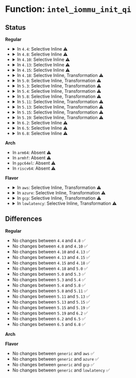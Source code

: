 # Function: <code>intel_iommu_init_qi</code>

## Status
<b>Regular</b>
<ul>
<li>
<details>
<summary>In <code>4.4</code>: Selective Inline ⚠️</summary>

```c
void intel_iommu_init_qi(struct intel_iommu *iommu);
```

**Collision:** Unique Static

**Inline:** Selective

**Transformation:** False

**Instances:**

```
In drivers/iommu/intel-iommu.c (ffffffff81537260)
Location: drivers/iommu/intel-iommu.c:2854
Inline: True
Direct callers:
  - drivers/iommu/intel-iommu.c:dmar_iommu_hotplug
  - drivers/iommu/intel-iommu.c:init_dmars
```
**Symbols:**

```
ffffffff81537260-ffffffff815372e6: intel_iommu_init_qi (STB_LOCAL)
```
</details>
</li>
<li>
<details>
<summary>In <code>4.8</code>: Selective Inline ⚠️</summary>

```c
void intel_iommu_init_qi(struct intel_iommu *iommu);
```

**Collision:** Unique Static

**Inline:** Selective

**Transformation:** False

**Instances:**

```
In drivers/iommu/intel-iommu.c (ffffffff8158bac0)
Location: drivers/iommu/intel-iommu.c:2898
Inline: True
Direct callers:
  - drivers/iommu/intel-iommu.c:dmar_iommu_hotplug
  - drivers/iommu/intel-iommu.c:init_dmars
```
**Symbols:**

```
ffffffff8158bac0-ffffffff8158bb46: intel_iommu_init_qi (STB_LOCAL)
```
</details>
</li>
<li>
<details>
<summary>In <code>4.10</code>: Selective Inline ⚠️</summary>

```c
void intel_iommu_init_qi(struct intel_iommu *iommu);
```

**Collision:** Unique Static

**Inline:** Selective

**Transformation:** False

**Instances:**

```
In drivers/iommu/intel-iommu.c (ffffffff815b9200)
Location: drivers/iommu/intel-iommu.c:2975
Inline: True
Direct callers:
  - drivers/iommu/intel-iommu.c:dmar_iommu_hotplug
  - drivers/iommu/intel-iommu.c:init_dmars
```
**Symbols:**

```
ffffffff815b9200-ffffffff815b9286: intel_iommu_init_qi (STB_LOCAL)
```
</details>
</li>
<li>
<details>
<summary>In <code>4.13</code>: Selective Inline ⚠️</summary>

```c
void intel_iommu_init_qi(struct intel_iommu *iommu);
```

**Collision:** Unique Static

**Inline:** Selective

**Transformation:** False

**Instances:**

```
In drivers/iommu/intel-iommu.c (ffffffff815cef10)
Location: drivers/iommu/intel-iommu.c:2983
Inline: True
Direct callers:
  - drivers/iommu/intel-iommu.c:dmar_iommu_hotplug
  - drivers/iommu/intel-iommu.c:init_dmars
```
**Symbols:**

```
ffffffff815cef10-ffffffff815cef92: intel_iommu_init_qi (STB_LOCAL)
```
</details>
</li>
<li>
<details>
<summary>In <code>4.15</code>: Selective Inline ⚠️</summary>

```c
void intel_iommu_init_qi(struct intel_iommu *iommu);
```

**Collision:** Unique Static

**Inline:** Selective

**Transformation:** False

**Instances:**

```
In drivers/iommu/intel-iommu.c (ffffffff81635c80)
Location: drivers/iommu/intel-iommu.c:3007
Inline: True
Direct callers:
  - drivers/iommu/intel-iommu.c:dmar_iommu_hotplug
  - drivers/iommu/intel-iommu.c:init_dmars
```
**Symbols:**

```
ffffffff81635c80-ffffffff81635d02: intel_iommu_init_qi (STB_LOCAL)
```
</details>
</li>
<li>
<details>
<summary>In <code>4.18</code>: Selective Inline, Transformation ⚠️</summary>

```c
void intel_iommu_init_qi(struct intel_iommu *iommu);
```

**Collision:** Unique Static

**Inline:** Selective

**Transformation:** True

**Instances:**

```
In drivers/iommu/intel-iommu.c (0)
Location: drivers/iommu/intel-iommu.c:3063
Inline: True
Direct callers:
  - drivers/iommu/intel-iommu.c:dmar_iommu_hotplug
  - drivers/iommu/intel-iommu.c:init_dmars
```
**Symbols:**

```
ffffffff816711c0-ffffffff81671207: intel_iommu_init_qi (STB_LOCAL)
ffffffff81675487-ffffffff816754ca: intel_iommu_init_qi.cold.87 (STB_LOCAL)
```
</details>
</li>
<li>
<details>
<summary>In <code>5.0</code>: Selective Inline, Transformation ⚠️</summary>

```c
void intel_iommu_init_qi(struct intel_iommu *iommu);
```

**Collision:** Unique Static

**Inline:** Selective

**Transformation:** True

**Instances:**

```
In drivers/iommu/intel-iommu.c (ffffffff81693920)
Location: drivers/iommu/intel-iommu.c:3067
Inline: True
Direct callers:
  - drivers/iommu/intel-iommu.c:dmar_iommu_hotplug
  - drivers/iommu/intel-iommu.c:init_dmars
```
**Symbols:**

```
ffffffff8168f660-ffffffff8168f6a7: intel_iommu_init_qi (STB_LOCAL)
ffffffff816938fe-ffffffff81693941: intel_iommu_init_qi.cold.90 (STB_LOCAL)
```
</details>
</li>
<li>
<details>
<summary>In <code>5.3</code>: Selective Inline, Transformation ⚠️</summary>

```c
void intel_iommu_init_qi(struct intel_iommu *iommu);
```

**Collision:** Unique Static

**Inline:** Selective

**Transformation:** True

**Instances:**

```
In drivers/iommu/intel-iommu.c (ffffffff816cbdfa)
Location: drivers/iommu/intel-iommu.c:2955
Inline: True
Direct callers:
  - drivers/iommu/intel-iommu.c:dmar_iommu_hotplug
  - drivers/iommu/intel-iommu.c:init_dmars
```
**Symbols:**

```
ffffffff816c71a0-ffffffff816c71e7: intel_iommu_init_qi (STB_LOCAL)
ffffffff816cbdd8-ffffffff816cbe1b: intel_iommu_init_qi.cold (STB_LOCAL)
```
</details>
</li>
<li>
<details>
<summary>In <code>5.4</code>: Selective Inline, Transformation ⚠️</summary>

```c
void intel_iommu_init_qi(struct intel_iommu *iommu);
```

**Collision:** Unique Static

**Inline:** Selective

**Transformation:** True

**Instances:**

```
In drivers/iommu/intel-iommu.c (ffffffff816ef708)
Location: drivers/iommu/intel-iommu.c:2966
Inline: True
Direct callers:
  - drivers/iommu/intel-iommu.c:dmar_iommu_hotplug
  - drivers/iommu/intel-iommu.c:init_dmars
```
**Symbols:**

```
ffffffff816ea100-ffffffff816ea147: intel_iommu_init_qi (STB_LOCAL)
ffffffff816ef6e6-ffffffff816ef729: intel_iommu_init_qi.cold (STB_LOCAL)
```
</details>
</li>
<li>
<details>
<summary>In <code>5.8</code>: Selective Inline, Transformation ⚠️</summary>

```c
void intel_iommu_init_qi(struct intel_iommu *iommu);
```

**Collision:** Unique Static

**Inline:** Selective

**Transformation:** True

**Instances:**

```
In drivers/iommu/intel/iommu.c (ffffffff817a6bfe)
Location: drivers/iommu/intel/iommu.c:2851
Inline: True
Direct callers:
  - drivers/iommu/intel/iommu.c:intel_iommu_add
  - drivers/iommu/intel/iommu.c:init_dmars
```
**Symbols:**

```
ffffffff817a0b50-ffffffff817a0b97: intel_iommu_init_qi (STB_LOCAL)
ffffffff817a6bd6-ffffffff817a6c22: intel_iommu_init_qi.cold (STB_LOCAL)
```
</details>
</li>
<li>
<details>
<summary>In <code>5.11</code>: Selective Inline, Transformation ⚠️</summary>

```c
void intel_iommu_init_qi(struct intel_iommu *iommu);
```

**Collision:** Unique Static

**Inline:** Selective

**Transformation:** True

**Instances:**

```
In drivers/iommu/intel/iommu.c (ffffffff81c0c414)
Location: drivers/iommu/intel/iommu.c:2865
Inline: True
Direct callers:
  - drivers/iommu/intel/iommu.c:intel_iommu_add
  - drivers/iommu/intel/iommu.c:init_dmars
```
**Symbols:**

```
ffffffff817ae0c0-ffffffff817ae107: intel_iommu_init_qi (STB_LOCAL)
ffffffff81c0c3ec-ffffffff81c0c438: intel_iommu_init_qi.cold (STB_LOCAL)
```
</details>
</li>
<li>
<details>
<summary>In <code>5.13</code>: Selective Inline, Transformation ⚠️</summary>

```c
void intel_iommu_init_qi(struct intel_iommu *iommu);
```

**Collision:** Unique Static

**Inline:** Selective

**Transformation:** True

**Instances:**

```
In drivers/iommu/intel/iommu.c (ffffffff81bfdc67)
Location: drivers/iommu/intel/iommu.c:2905
Inline: True
Direct callers:
  - drivers/iommu/intel/iommu.c:intel_iommu_add
  - drivers/iommu/intel/iommu.c:init_dmars
```
**Symbols:**

```
ffffffff81790b20-ffffffff81790b67: intel_iommu_init_qi (STB_LOCAL)
ffffffff81bfdc3f-ffffffff81bfdc8b: intel_iommu_init_qi.cold (STB_LOCAL)
```
</details>
</li>
<li>
<details>
<summary>In <code>5.15</code>: Selective Inline, Transformation ⚠️</summary>

```c
void intel_iommu_init_qi(struct intel_iommu *iommu);
```

**Collision:** Unique Static

**Inline:** Selective

**Transformation:** True

**Instances:**

```
In drivers/iommu/intel/iommu.c (ffffffff81cff33e)
Location: drivers/iommu/intel/iommu.c:2898
Inline: True
Direct callers:
  - drivers/iommu/intel/iommu.c:intel_iommu_add
  - drivers/iommu/intel/iommu.c:init_dmars
```
**Symbols:**

```
ffffffff81818420-ffffffff81818467: intel_iommu_init_qi (STB_LOCAL)
ffffffff81cff316-ffffffff81cff362: intel_iommu_init_qi.cold (STB_LOCAL)
```
</details>
</li>
<li>
<details>
<summary>In <code>5.19</code>: Selective Inline, Transformation ⚠️</summary>

```c
void intel_iommu_init_qi(struct intel_iommu *iommu);
```

**Collision:** Unique Static

**Inline:** Selective

**Transformation:** True

**Instances:**

```
In drivers/iommu/intel/iommu.c (ffffffff81ec7b16)
Location: drivers/iommu/intel/iommu.c:2678
Inline: True
Direct callers:
  - drivers/iommu/intel/iommu.c:intel_iommu_add
  - drivers/iommu/intel/iommu.c:init_dmars
```
**Symbols:**

```
ffffffff819593c0-ffffffff81959407: intel_iommu_init_qi (STB_LOCAL)
ffffffff81ec7ae7-ffffffff81ec7b37: intel_iommu_init_qi.cold (STB_LOCAL)
```
</details>
</li>
<li>
<details>
<summary>In <code>6.2</code>: Selective Inline ⚠️</summary>

```c
void intel_iommu_init_qi(struct intel_iommu *iommu);
```

**Collision:** Unique Static

**Inline:** Selective

**Transformation:** False

**Instances:**

```
In drivers/iommu/intel/iommu.c (ffffffff81ac0710)
Location: drivers/iommu/intel/iommu.c:2604
Inline: True
Direct callers:
  - drivers/iommu/intel/iommu.c:intel_iommu_add
  - drivers/iommu/intel/iommu.c:init_dmars
```
**Symbols:**

```
ffffffff81ac0710-ffffffff81ac07b5: intel_iommu_init_qi (STB_LOCAL)
```
</details>
</li>
<li>
<details>
<summary>In <code>6.5</code>: Selective Inline ⚠️</summary>

```c
void intel_iommu_init_qi(struct intel_iommu *iommu);
```

**Collision:** Unique Static

**Inline:** Selective

**Transformation:** False

**Instances:**

```
In drivers/iommu/intel/iommu.c (ffffffff81b0cf40)
Location: drivers/iommu/intel/iommu.c:2568
Inline: True
Direct callers:
  - drivers/iommu/intel/iommu.c:intel_iommu_add
  - drivers/iommu/intel/iommu.c:init_dmars
```
**Symbols:**

```
ffffffff81b0cf40-ffffffff81b0cfe9: intel_iommu_init_qi (STB_LOCAL)
```
</details>
</li>
<li>
<details>
<summary>In <code>6.8</code>: Selective Inline ⚠️</summary>

```c
void intel_iommu_init_qi(struct intel_iommu *iommu);
```

**Collision:** Unique Static

**Inline:** Selective

**Transformation:** False

**Instances:**

```
In drivers/iommu/intel/iommu.c (ffffffff81b61950)
Location: drivers/iommu/intel/iommu.c:2433
Inline: True
Direct callers:
  - drivers/iommu/intel/iommu.c:intel_iommu_add
  - drivers/iommu/intel/iommu.c:init_dmars
```
**Symbols:**

```
ffffffff81b61950-ffffffff81b619f9: intel_iommu_init_qi (STB_LOCAL)
```
</details>
</li>
</ul>
<b>Arch</b>
<ul>
<li>
In <code>arm64</code>: Absent ⚠️
</li>
<li>
In <code>armhf</code>: Absent ⚠️
</li>
<li>
In <code>ppc64el</code>: Absent ⚠️
</li>
<li>
In <code>riscv64</code>: Absent ⚠️
</li>
</ul>
<b>Flavor</b>
<ul>
<li>
<details>
<summary>In <code>aws</code>: Selective Inline, Transformation ⚠️</summary>

```c
void intel_iommu_init_qi(struct intel_iommu *iommu);
```

**Collision:** Unique Static

**Inline:** Selective

**Transformation:** True

**Instances:**

```
In drivers/iommu/intel-iommu.c (ffffffff816b4ef8)
Location: drivers/iommu/intel-iommu.c:2966
Inline: True
Direct callers:
  - drivers/iommu/intel-iommu.c:dmar_iommu_hotplug
  - drivers/iommu/intel-iommu.c:init_dmars
```
**Symbols:**

```
ffffffff816afbe0-ffffffff816afc27: intel_iommu_init_qi (STB_LOCAL)
ffffffff816b4ed6-ffffffff816b4f19: intel_iommu_init_qi.cold (STB_LOCAL)
```
</details>
</li>
<li>
<details>
<summary>In <code>azure</code>: Selective Inline, Transformation ⚠️</summary>

```c
void intel_iommu_init_qi(struct intel_iommu *iommu);
```

**Collision:** Unique Static

**Inline:** Selective

**Transformation:** True

**Instances:**

```
In drivers/iommu/intel-iommu.c (ffffffff81692b38)
Location: drivers/iommu/intel-iommu.c:2966
Inline: True
Direct callers:
  - drivers/iommu/intel-iommu.c:dmar_iommu_hotplug
  - drivers/iommu/intel-iommu.c:init_dmars
```
**Symbols:**

```
ffffffff8168d530-ffffffff8168d577: intel_iommu_init_qi (STB_LOCAL)
ffffffff81692b16-ffffffff81692b59: intel_iommu_init_qi.cold (STB_LOCAL)
```
</details>
</li>
<li>
<details>
<summary>In <code>gcp</code>: Selective Inline, Transformation ⚠️</summary>

```c
void intel_iommu_init_qi(struct intel_iommu *iommu);
```

**Collision:** Unique Static

**Inline:** Selective

**Transformation:** True

**Instances:**

```
In drivers/iommu/intel-iommu.c (ffffffff816e33c8)
Location: drivers/iommu/intel-iommu.c:2966
Inline: True
Direct callers:
  - drivers/iommu/intel-iommu.c:dmar_iommu_hotplug
  - drivers/iommu/intel-iommu.c:init_dmars
```
**Symbols:**

```
ffffffff816dddc0-ffffffff816dde07: intel_iommu_init_qi (STB_LOCAL)
ffffffff816e33a6-ffffffff816e33e9: intel_iommu_init_qi.cold (STB_LOCAL)
```
</details>
</li>
<li>
<details>
<summary>In <code>lowlatency</code>: Selective Inline, Transformation ⚠️</summary>

```c
void intel_iommu_init_qi(struct intel_iommu *iommu);
```

**Collision:** Unique Static

**Inline:** Selective

**Transformation:** True

**Instances:**

```
In drivers/iommu/intel-iommu.c (ffffffff816fda58)
Location: drivers/iommu/intel-iommu.c:2966
Inline: True
Direct callers:
  - drivers/iommu/intel-iommu.c:dmar_iommu_hotplug
  - drivers/iommu/intel-iommu.c:init_dmars
```
**Symbols:**

```
ffffffff816f83c0-ffffffff816f8407: intel_iommu_init_qi (STB_LOCAL)
ffffffff816fda36-ffffffff816fda79: intel_iommu_init_qi.cold (STB_LOCAL)
```
</details>
</li>
</ul>

## Differences
<b>Regular</b>
<ul>
<li>
No changes between <code>4.4</code> and <code>4.8</code> ✅
</li>
<li>
No changes between <code>4.8</code> and <code>4.10</code> ✅
</li>
<li>
No changes between <code>4.10</code> and <code>4.13</code> ✅
</li>
<li>
No changes between <code>4.13</code> and <code>4.15</code> ✅
</li>
<li>
No changes between <code>4.15</code> and <code>4.18</code> ✅
</li>
<li>
No changes between <code>4.18</code> and <code>5.0</code> ✅
</li>
<li>
No changes between <code>5.0</code> and <code>5.3</code> ✅
</li>
<li>
No changes between <code>5.3</code> and <code>5.4</code> ✅
</li>
<li>
No changes between <code>5.4</code> and <code>5.8</code> ✅
</li>
<li>
No changes between <code>5.8</code> and <code>5.11</code> ✅
</li>
<li>
No changes between <code>5.11</code> and <code>5.13</code> ✅
</li>
<li>
No changes between <code>5.13</code> and <code>5.15</code> ✅
</li>
<li>
No changes between <code>5.15</code> and <code>5.19</code> ✅
</li>
<li>
No changes between <code>5.19</code> and <code>6.2</code> ✅
</li>
<li>
No changes between <code>6.2</code> and <code>6.5</code> ✅
</li>
<li>
No changes between <code>6.5</code> and <code>6.8</code> ✅
</li>
</ul>
<b>Arch</b>
<ul>
</ul>
<b>Flavor</b>
<ul>
<li>
No changes between <code>generic</code> and <code>aws</code> ✅
</li>
<li>
No changes between <code>generic</code> and <code>azure</code> ✅
</li>
<li>
No changes between <code>generic</code> and <code>gcp</code> ✅
</li>
<li>
No changes between <code>generic</code> and <code>lowlatency</code> ✅
</li>
</ul>
